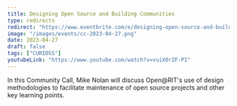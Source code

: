 ```yaml
---
title: Designing Open Source and Building Communities
type: redirects
redirect: "https://www.eventbrite.com/e/designing-open-source-and-building-communities-tickets-602770000297"
image: "/images/events/cc-2023-04-27.png"
date: 2023-04-27
draft: false
tags: ["CURIOSS"]
youtubeLink: "https://www.youtube.com/watch?v=vuiXOrZF-PI"
---
```

In this Community Call, Mike Nolan will discuss Open@RIT's use of design methodologies to facilitate maintenance of open source projects and other key learning points.